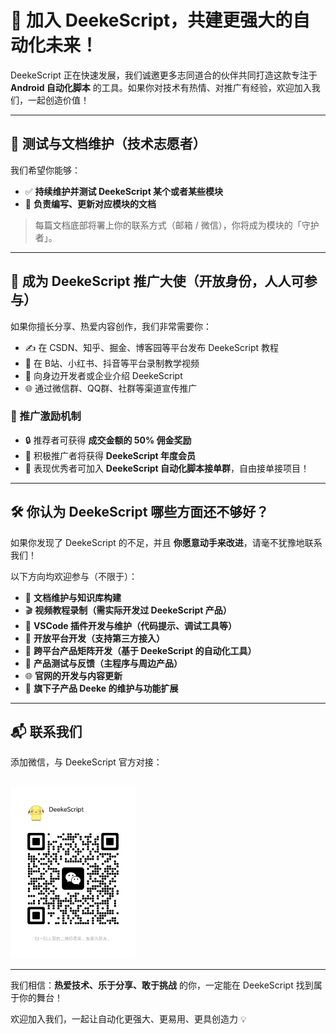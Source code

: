 # 🚀 加入 DeekeScript，共建更强大的自动化未来！

DeekeScript 正在快速发展，我们诚邀更多志同道合的伙伴共同打造这款专注于 **Android 自动化脚本** 的工具。如果你对技术有热情、对推广有经验，欢迎加入我们，一起创造价值！

---

## 🧪 测试与文档维护（技术志愿者）

我们希望你能够：

- ✅ **持续维护并测试 DeekeScript 某个或者某些模块**
- 📝 **负责编写、更新对应模块的文档**

> 每篇文档底部将署上你的联系方式（邮箱 / 微信），你将成为模块的「守护者」。

---

## 📣 成为 DeekeScript 推广大使（开放身份，人人可参与）

如果你擅长分享、热爱内容创作，我们非常需要你：

- ✍️ 在 CSDN、知乎、掘金、博客园等平台发布 DeekeScript 教程
- 🎥 在 B站、小红书、抖音等平台录制教学视频
- 🤝 向身边开发者或企业介绍 DeekeScript
- 🌐 通过微信群、QQ群、社群等渠道宣传推广

### 🎁 推广激励机制

- 🔒 推荐者可获得 **成交金额的 50% 佣金奖励**
- 🎫 积极推广者将获得 **DeekeScript 年度会员**
- 💼 表现优秀者可加入 **DeekeScript 自动化脚本接单群**，自由接单接项目！

---

## 🛠️ 你认为 DeekeScript 哪些方面还不够好？

如果你发现了 DeekeScript 的不足，并且 **你愿意动手来改进**，请毫不犹豫地联系我们！

以下方向均欢迎参与（不限于）：

- 📘 **文档维护与知识库构建**
- 🎬 **视频教程录制（需实际开发过 DeekeScript 产品）**
- 🔌 **VSCode 插件开发与维护（代码提示、调试工具等）**
- 🌉 **开放平台开发（支持第三方接入）**
- 📱 **跨平台产品矩阵开发（基于 DeekeScript 的自动化工具）**
- 🧪 **产品测试与反馈（主程序与周边产品）**
- 🌐 **官网的开发与内容更新**
- 🧩 **旗下子产品 Deeke 的维护与功能扩展**

---

## 📬 联系我们

添加微信，与 DeekeScript 官方对接：

<a id="weixin"></a>  
<img src="./assets/weixin.png" width="200" />

---

我们相信：**热爱技术、乐于分享、敢于挑战** 的你，一定能在 DeekeScript 找到属于你的舞台！

欢迎加入我们，一起让自动化更强大、更易用、更具创造力 💡
